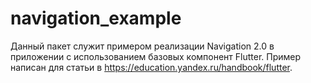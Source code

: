 # navigation_example

Данный пакет служит примером реализации Navigation 2.0 в приложении с использованием базовых 
компонент Flutter. Пример написан для статьи в <https://education.yandex.ru/handbook/flutter>.
